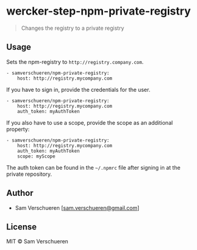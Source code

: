 # wercker-step-npm-private-registry

> Changes the registry to a private registry

## Usage

Sets the npm-registry to `http://registry.company.com`.

```
- samverschueren/npm-private-registry:
    host: http://registry.mycompany.com
```

If you have to sign in, provide the credentials for the user.

```
- samverschueren/npm-private-registry:
    host: http://registry.mycompany.com
    auth_token: myAuthToken
```

If you also have to use a scope, provide the scope as an additional property:

```
- samverschueren/npm-private-registry:
    host: http://registry.mycompany.com
    auth_token: myAuthToken
    scope: myScope
```

The auth token can be found in the `~/.npmrc` file after signing in at the private repository.

## Author

- Sam Verschueren [<sam.verschueren@gmail.com>]

## License

MIT © Sam Verschueren
